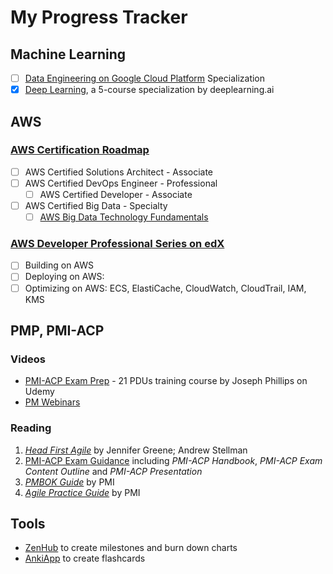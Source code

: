 # My Progress Tracker

## Machine Learning

 - [ ] [Data Engineering on Google Cloud Platform](https://www.coursera.org/specializations/gcp-data-machine-learning)  Specialization
 - [x] [Deep Learning](https://www.coursera.org/account/accomplishments/specialization/Z23QYSJ94QTU), a 5-course specialization by deeplearning.ai

## AWS

### [AWS Certification Roadmap](https://aws.amazon.com/certification/#roadmap)
- [ ] AWS Certified Solutions Architect - Associate
- [ ] AWS Certified DevOps Engineer - Professional
	- [ ] AWS Certified Developer - Associate
- [ ] AWS Certified Big Data - Specialty
	- [ ] [AWS Big Data Technology Fundamentals](https://www.aws.training/transcript/curriculumplayer?transcriptId=tFJXk7lv8k6Bh3oyLkiuTA2)

### [AWS Developer Professional Series on edX](https://www.edx.org/aws-developer-professional-series)

 - [ ] Building on AWS 
 - [ ] Deploying on AWS: 
 - [ ] Optimizing on AWS: ECS, ElastiCache, CloudWatch, CloudTrail, IAM, KMS

## PMP, PMI-ACP

### Videos

-   [PMI-ACP Exam Prep](https://www.udemy.com/pmiacp_21pdus/learn/v4/t/practice/1023892/introduction) - 21 PDUs training course by Joseph Phillips on Udemy
- [PM Webinars](https://www.projectmanagement.com/Webinars/webinarMainOnDemand.cfm)

### Reading

1.  [*Head First Agile*](https://www.safaribooksonline.com/library/view/head-first-agile/9781491944684/) by Jennifer Greene; Andrew Stellman
2.  [PMI-ACP Exam Guidance](https://www.pmi.org/certifications/types/agile-acp/exam-prep) including *PMI-ACP Handbook*, *PMI-ACP Exam Content Outline* and *PMI-ACP Presentation*
3.  [*PMBOK Guide*](https://www.safaribooksonline.com/library/view/a-guide-to/9781628253900/part01.xhtml) by PMI
4.  [*Agile Practice Guide*](https://www.safaribooksonline.com/library/view/agile-practice-guide/9781628253993/) by PMI
    
## Tools

- [ZenHub](https://app.zenhub.com/workspace/o/vochicong/progress/reports?report=burndown) to create milestones and burn down charts
- [AnkiApp](https://www.ankiapp.com/) to create flashcards 



<!--stackedit_data:
eyJoaXN0b3J5IjpbLTE1NTE5MDI1MzMsMTMwMjQzMDU0MiwxOD
IzMTYwMDQxLDg4OTQxNDQ2LC0xMzUwNTUwNzMyLDg1MzAwNDUy
MSwxNzQ4NTMyMzMwLC0zMjA0NTk2MiwtMTc3MDQwODUwOSwzNj
E1ODM5MzUsMTY4MTQxNTIzNCwxNjQ4MDk3NzY1LDE5ODY4MzI1
ODksLTEzMTk4MjU2ODksMTA4NjM0OTY2MSw5MDQyMTk1ODZdfQ
==
-->